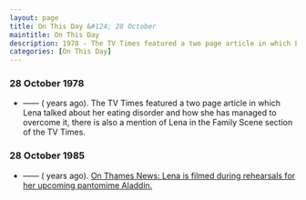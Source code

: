```yaml
---
layout: page
title: On This Day &#124; 28 October
maintitle: On This Day
description: 1978 - The TV Times featured a two page article in which Lena talked about her eating disorder and how she has managed to overcome it. 1985 - Thames News&#58; Lena is filmed during rehearsals for her upcoming pantomime Aladdin.
categories: [On This Day]
---
```


### 28 October 1978
* —— (<span id="age1"></span> years ago). The TV Times featured a two page article in which Lena talked about her eating disorder and how she has managed to overcome it, there is also a mention of Lena in the Family Scene section of the TV Times.

### 28 October 1985
* —— (<span id="age2"></span> years ago). [On Thames News: Lena is filmed during rehearsals for her upcoming pantomime Aladdin.](/thames%20news/1985/10/28/thames-news.html)

<!-- Script for calculating number of years ago -->
<script>
var dob = '19781028';
var year = Number(dob.substr(0, 4));
var month = Number(dob.substr(4, 2)) - 1;
var day = Number(dob.substr(6, 2));
var today = new Date();
var age1 = today.getFullYear() - year;
if (today.getMonth() < month || (today.getMonth() == month && today.getDate() < day)) {
age1--;
}
document.getElementById("age1").innerHTML=age1;

var dob = '19851028';
var year = Number(dob.substr(0, 4));
var month = Number(dob.substr(4, 2)) - 1;
var day = Number(dob.substr(6, 2));
var today = new Date();
var age2 = today.getFullYear() - year;
if (today.getMonth() < month || (today.getMonth() == month && today.getDate() < day)) {
age2--;
}
document.getElementById("age2").innerHTML=age2;
</script>

